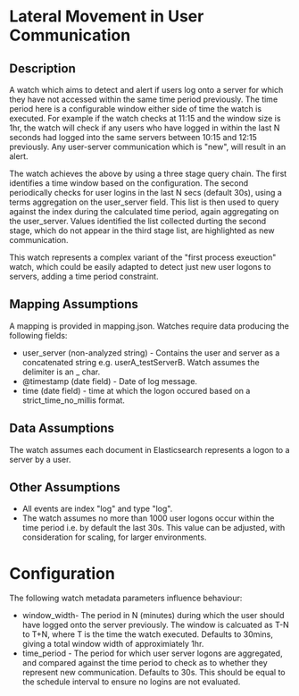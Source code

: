 # Lateral Movement in User Communication

## Description

A watch which aims to detect and alert if users log onto a server for which they have not accessed within the same time period previously.  The time period here is a configurable window either side of time the watch is executed. For example if the watch checks at 11:15 and the window size is 1hr, the watch will check if any users who have logged in within the last N seconds had logged into the same servers between 10:15 and 12:15 previously.  Any user-server communication which is "new", will result in an alert.

The watch achieves the above by using a three stage query chain. The first identifies a time window based on the configuration. The second periodically checks for user logins in the last N secs (default 30s), using a terms aggregation on the user_server field.  This list is then used to query against the index during the calculated time period, again aggregating on the user_server.  Values identified the list collected durting the second stage, which do not appear in the third stage list, are highlighted as new communication.

This watch represents a complex variant of the "first process exeuction" watch, which could be easily adapted to detect just new user logons to servers, adding a time period constraint.

## Mapping Assumptions

A mapping is provided in mapping.json.  Watches require data producing the following fields:

* user_server (non-analyzed string) - Contains the user and server as a concatenated string e.g. userA_testServerB.  Watch assumes the delimiter is an _ char.
* @timestamp (date field) - Date of log message.
* time (date field) - time at which the logon occured based on a strict_time_no_millis format.

## Data Assumptions

The watch assumes each document in Elasticsearch represents a logon to a server by a user.

## Other Assumptions

* All events are index "log" and type "log".
* The watch assumes no more than 1000 user logons occur within the time period i.e. by default the last 30s.  This value can be adjusted, with consideration for scaling, for larger environments.

# Configuration

The following watch metadata parameters influence behaviour:

* window_width- The period in N (minutes) during which the user should have logged onto the server previously.  The window is calcuated as T-N to T+N, where T is the time the watch executed. Defaults to 30mins, giving a total window width of approximiately 1hr.
* time_period - The period for which user server logons are aggregated, and compared against the time period to check as to whether they represent new communication. Defaults to 30s.  This should be equal to the schedule interval to ensure no logins are not evaluated.